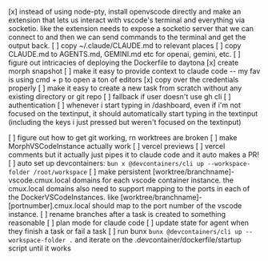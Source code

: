 [x] instead of using node-pty, install openvscode directly and make an extension that lets us interact with vscode's terminal and everything via socketio. like the extension needs to expose a socketio server that we can connect to and then we can send commands to the terminal and get the output back.
[ ] copy ~/.claude/CLAUDE.md to relevant places
[ ] copy CLAUDE.md to AGENTS.md, GEMINI.md etc for openai, gemini, etc.
[ ] figure out intricacies of deploying the Dockerfile to daytona
[x] create morph snapshot
[ ] make it easy to provide context to claude code -- my fav is using cmd + p to open a ton of editors
[x] copy over the credentials properly
[ ] make it easy to create a new task from scratch without any existing directory or git repo
[ ] fallback if user doesn't use gh cli
[ ] authentication
[ ] whenever i start typing in /dashboard, even if i'm not focused on the textinput, it should automatically start typing in the textinput (including the keys i just pressed but weren't focused on the textinput)

[ ] figure out how to get git working, rn worktrees are broken
[ ] make MorphVSCodeInstance actually work
[ ] vercel previews
[ ] vercel comments but it actually just pipes it to claude code and it auto makes a PR!
[ ] auto set up devcontainers: `bun x @devcontainers/cli up --workspace-folder /root/workspace`
[ ] make persistent [worktree/branchname]-vscode.cmux.local domains for each vscode container instance. the cmux.local domains also need to support mapping to the ports in each of the DockerVSCodeInstances. like [worktree/branchname]-[portnumber].cmux.local should map to the port number of the vscode instance.
[ ] rename branches after a task is created to something reasonable
[ ] plan mode for claude code
[ ] update state for agent when they finish a task or fail a task
[ ] run bunx `bunx @devcontainers/cli up --workspace-folder .` and iterate on the .devcontainer/dockerfile/startup script until it works
